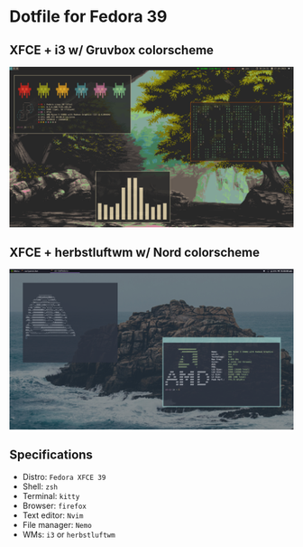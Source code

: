 # Dotfile for Fedora 39

<!-- ## XFCE + bspwm w/ Dracula colorscheme
![Screenshot](./Screenshots/bspwm.png) -->

## XFCE + i3 w/ Gruvbox colorscheme
![Screenshot](./Screenshots/i3.png)

## XFCE + herbstluftwm w/ Nord colorscheme
![Screenshot](./Screenshots/herbstluftwm.png)

## Specifications

- Distro: `Fedora XFCE 39`
- Shell: `zsh`
- Terminal: `kitty`
- Browser: `firefox`
- Text editor: `Nvim`
- File manager: `Nemo`
- WMs: `i3` or `herbstluftwm`
